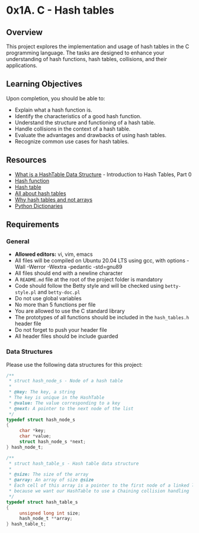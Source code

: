 # 0x1A. C - Hash tables

## Overview

This project explores the implementation and usage of hash tables in the C programming language. The tasks are designed to enhance your understanding of hash functions, hash tables, collisions, and their applications.

## Learning Objectives

Upon completion, you should be able to:

- Explain what a hash function is.
- Identify the characteristics of a good hash function.
- Understand the structure and functioning of a hash table.
- Handle collisions in the context of a hash table.
- Evaluate the advantages and drawbacks of using hash tables.
- Recognize common use cases for hash tables.

## Resources

- [What is a HashTable Data Structure](https://www.youtube.com/watch?v=MfhjkfocRR0) - Introduction to Hash Tables, Part 0
- [Hash function](https://en.wikipedia.org/wiki/Hash_function)
- [Hash table](https://en.wikipedia.org/wiki/Hash_table)
- [All about hash tables](https://www.youtube.com/watch?v=h2d9b_nEzoA)
- [Why hash tables and not arrays](https://stackoverflow.com/questions/730620/how-does-a-hash-table-work)
- [Python Dictionaries](https://docs.python.org/3/faq/design.html#how-are-dictionaries-implemented)

## Requirements

### General

- **Allowed editors:** vi, vim, emacs
- All files will be compiled on Ubuntu 20.04 LTS using gcc, with options -Wall -Werror -Wextra -pedantic -std=gnu89
- All files should end with a newline character
- A `README.md` file at the root of the project folder is mandatory
- Code should follow the Betty style and will be checked using `betty-style.pl` and `betty-doc.pl`
- Do not use global variables
- No more than 5 functions per file
- You are allowed to use the C standard library
- The prototypes of all functions should be included in the `hash_tables.h` header file
- Do not forget to push your header file
- All header files should be include guarded

### Data Structures

Please use the following data structures for this project:

```c
/**
 * struct hash_node_s - Node of a hash table
 *
 * @key: The key, a string
 * The key is unique in the HashTable
 * @value: The value corresponding to a key
 * @next: A pointer to the next node of the list
 */
typedef struct hash_node_s
{
     char *key;
     char *value;
     struct hash_node_s *next;
} hash_node_t;

/**
 * struct hash_table_s - Hash table data structure
 *
 * @size: The size of the array
 * @array: An array of size @size
 * Each cell of this array is a pointer to the first node of a linked list,
 * because we want our HashTable to use a Chaining collision handling
 */
typedef struct hash_table_s
{
     unsigned long int size;
     hash_node_t **array;
} hash_table_t;
